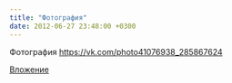 ```yaml
---
title: "Фотография"
date: 2012-06-27 23:48:00 +0300
---
```


Фотография
https://vk.com/photo41076938_285867624

[Вложение](https://vk.com/photo41076938_285867624)
